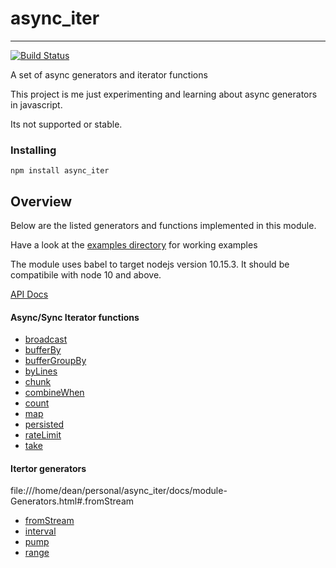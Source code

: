 # async_iter
-----------------

[![Build Status](https://travis-ci.com/vipoo/async_iter.svg?branch=master)](https://travis-ci.com/vipoo/async_iter_persited)

A set of async generators and iterator functions

This project is me just experimenting and learning about async generators in javascript.

Its not supported or stable.

### Installing

`npm install async_iter`

## Overview

Below are the listed generators and functions implemented in this module.

Have a look at the [examples directory](https://github.com/vipoo/async_iter/tree/master/src/examples) for working examples

The module uses babel to target nodejs version 10.15.3.  It should be compatibile
with node 10 and above.

[API Docs](https://vipoo.github.io/async_iter/)

#### Async/Sync Iterator functions

* [broadcast](https://vipoo.github.io/async_iter/module-Operators.html#.broadcast)
* [bufferBy](https://vipoo.github.io/async_iter/module-Operators.html#.bufferBy)
* [bufferGroupBy](https://vipoo.github.io/async_iter/module-Operators.html#.bufferGroupBy)
* [byLines](https://vipoo.github.io/async_iter/module-Operators.html#.byLines)
* [chunk](https://vipoo.github.io/async_iter/module-Operators.html#.chunk)
* [combineWhen](https://vipoo.github.io/async_iter/module-Operators.html#.combineWhen)
* [count](https://https://vipoo.github.io/async_iter/module-Operators.html#.count)
* [map](https://vipoo.github.io/async_iter/module-Operators.html#.map)
* [persisted](https://vipoo.github.io/async_iter/module-Operators.html#.persisted)
* [rateLimit](https://vipoo.github.io/async_iter/module-Operators.html#.rateLimit)
* [take](https://vipoo.github.io/async_iter/module-Operators.html#.take)

#### Itertor generators

file:///home/dean/personal/async_iter/docs/module-Generators.html#.fromStream
* [fromStream](https://vipoo.github.io/async_iter/module-Generators.html#.fromStream)
* [interval](https://vipoo.github.io/async_iter/module-Generators.html#.interval)
* [pump](https://vipoo.github.io/async_iter/module-Generators.html#.pump)
* [range](https://vipoo.github.io/async_iter/module-Generators.html#.range)

